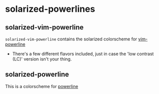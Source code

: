 solarized-powerlines
====================

## solarized-vim-powerline
`solarized-vim-powerline` contains the solarized colorscheme for [vim-powerline](https://github.com/Lokaltog/vim-powerline)
* There's a few different flavors included, just in case the 'low contrast (LC)' version isn't your thing.


## solarized-powerline
This is a colorscheme for [powerline](https://github.com/Lokaltog/powerline)

